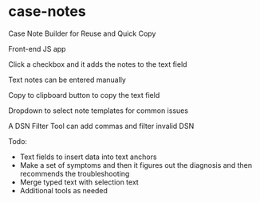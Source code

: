 # case-notes
Case Note Builder for Reuse and Quick Copy

Front-end JS app

Click a checkbox and it adds the notes to the text field

Text notes can be entered manually

Copy to clipboard button to copy the text field

Dropdown to select note templates for common issues

A DSN Filter Tool can add commas and filter invalid DSN

Todo:
- Text fields to insert data into text anchors
- Make a set of symptoms and then it figures out the diagnosis and then recommends the troubleshooting
- Merge typed text with selection text
- Additional tools as needed
